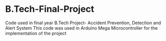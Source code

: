 # B.Tech-Final-Project
Code used in final year B.Tech Project- Accident Prevention, Detection and Alert System
This code was used in Arduino Mega Microcontroller for the implementation of the project
